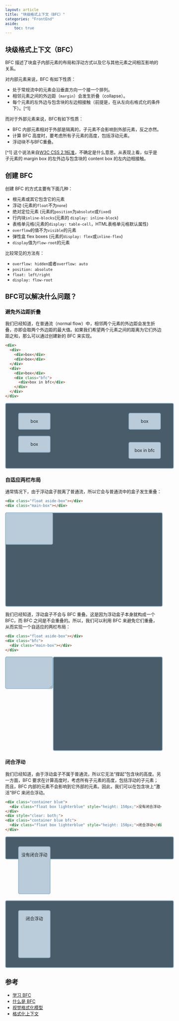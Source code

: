```yaml
---
layout: article
title: "块级格式上下文（BFC）"
categories: "FrontEnd"
aside:
    toc: true
---
```


<style>
  .bfc {
    display: flow-root;
  }
  .flex {
    display: flex;
  }
  .push {
    margin-left: auto;
  }
  .float {
    float: left;
  }
  .resize {
    resize: both;
    overflow: hidden;
  }
  .container {
    min-height: 50px;
    border: 2px solid #93b5cf;
    border-radius: 5px;
    padding: 10px 20px;
    width: 500px;
  }
  .box {
    border: 2px solid #93b5cf;
    border-radius: 5px;
    margin: 20px;
    width: 100px;
    height: 50px;
    text-align: center;
    line-height: 50px;
  }
  .blue {
    background-color: #495c69;
  }
  .lighterblue {
    background-color: #baccd9;
  }
  .aside-box {
    border: 2px solid #93b5cf;
    width: 150px;
    height: 100px;
    border-radius: 5px;
    max-height: 300px;
  }
  .main-box {
    border: 2px solid #93b5cf;
    width: 100%;
    height: 300px;
    border-radius: 5px;
  }
</style>

## 块级格式上下文（BFC）
BFC 描述了块盒子内部元素的布局和浮动方式以及它与其他元素之间相互影响的关系。

对内部元素来说，BFC 有如下性质：
- 处于常规流中的元素会沿垂直方向一个接一个排列。
- 相邻元素之间的外边距（`margin`）会发生折叠（collapse）。
- 每个元素的左外边与包含块的左边相接触（前提是，在从左向右格式化的条件下）。[^1]

而对于外部元素来说，BFC有如下性质：
- BFC 内部元素相对于外部是隔离的，子元素不会影响到外部元素，反之亦然。
- 计算 BFC 高度时，要考虑所有子元素的高度，包括浮动元素。
- 浮动块不与BFC重叠。

[^1] 这个说法来自[W3C CSS 2.1标准](https://www.w3.org/TR/CSS2/visuren.html#block-formatting)，不确定是什么意思。从表现上看，似乎是子元素的 margin box 的左外边与包含块的 content box 的左内边相接触。

## 创建 BFC
创建 BFC 的方式主要有下面几种：
- 根元素或其它包含它的元素
- 浮动 (元素的`float`不为`none`)
- 绝对定位元素 (元素的`position`为`absolute`或`fixed`)
- 行内块`inline-blocks`(元素的 `display: inline-block`)
- 表格单元格(元素的`display: table-cell`，HTML表格单元格默认属性)
- `overflow`的值不为`visible`的元素
- 弹性盒 flex boxes (元素的`display: flex`或`inline-flex`)
- `display`值为`flow-root`的元素

比较常见的方法有：
- `overflow: hidden`或者`overflow: auto`
- `position: absolute`
- `float: left/right`
- `display: flow-root`

## BFC可以解决什么问题？
### 避免外边距折叠
我们已经知道，在普通流（normal flow）中，相邻两个元素的外边距会发生折叠，亦即会取两个外边距的最大值。如果我们希望两个元素之间的距离为它们外边距之和，那么可以通过创建新的 BFC 来实现。

``` html
<div>
  <div>
    <div>box</div>
    <div>box</div>
  </div>
  <div>
    <div>box</div>
    <div class="bfc">
      <div>box in bfc</div>
    </div>
  </div>
</div>
```

<div class="blue container flex">
  <div>
    <div class="lighterblue box">box</div>
    <div class="lighterblue box">box</div>
  </div>
  <div class="push">
    <div class="lighterblue box">box</div>
    <div class="bfc">
      <div class="lighterblue box">box in bfc</div>
    </div>
  </div>
</div>

### 自适应两栏布局
通常情况下，由于浮动盒子脱离了普通流，所以它会与普通流中的盒子发生重叠：

``` html
<div class="float aside-box"></div>
<div class="main-box"></div>
```

<div class="float lighterblue aside-box"></div>
<div class="blue main-box"></div>

我们已经知道，浮动盒子不会与 BFC 重叠。这是因为浮动盒子本身就构成一个 BFC，而 BFC 之间是不会重叠的。所以，我们可以利用 BFC 来避免它们重叠，从而实现一个自适应的两栏布局：

``` html
<div class="float aside-box"></div>
<div class="bfc">
  <div class="main-box"></div>
</div>
```

<div class="float lighterblue aside-box resize"></div>
<div class="bfc">
  <div class="blue main-box"></div>
</div>

### 闭合浮动
我们已经知道，由于浮动盒子不属于普通流，所以它无法“撑起”包含块的高度。另一方面，BFC 要求在计算高度时，考虑所有子元素的高度，包括浮动的子元素；而且，BFC 内部的元素不会影响到它外部的元素。因此，我们可以在包含块上“激活”BFC 来闭合浮动。

``` html
<div class="container blue">
  <div class="float box lighterblue" style="height: 150px;">没有闭合浮动</div>
</div>
<div style="clear: both;">
<div class="container blue bfc">
  <div class="float box lighterblue" style="height: 150px;">闭合浮动</div>
</div>
```

<div class="container blue">
  <div class="float box lighterblue" style="height: 150px;">没有闭合浮动</div>
</div>
<div style="clear: both;"></div>
<div class="container blue bfc">
  <div class="float box lighterblue" style="height: 150px;">闭合浮动</div>
</div>


## 参考
- [学习 BFC](https://juejin.im/post/6844903495108132877)
- [什么是 BFC](https://blog.csdn.net/sinat_36422236/article/details/88763187)
- [视觉格式化模型](https://developer.mozilla.org/zh-CN/docs/Web/Guide/CSS/Visual_formatting_model)
- [格式化上下文](https://developer.mozilla.org/zh-CN/docs/Web/CSS/CSS_Flow_Layout/Intro_to_formatting_contexts)
